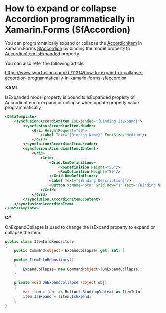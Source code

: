 # How to expand or collapse Accordion programmatically in Xamarin.Forms (SfAccordion)

You can programmatically expand or collapse the [AccordionItem](https://help.syncfusion.com/xamarin/accordion/bindablelayout?&_ga=2.123019343.576537389.1586149449-1204678185.1570168583#defining-the-accordionitem) in Xamarin.Forms [SfAccordion](https://help.syncfusion.com/xamarin/accordion/getting-started?) by binding the model property to [AccordionItem.IsExpanded](https://help.syncfusion.com/cr/cref_files/xamarin/Syncfusion.Expander.XForms~Syncfusion.XForms.Accordion.AccordionItem~IsExpanded.html?) property.

You can also refer the following article.

https://www.syncfusion.com/kb/11314/how-to-expand-or-collapse-accordion-programmatically-in-xamarin-forms-sfaccordion

**XAML**

IsExpanded model property is bound to IsExpanded property of AccordionItem to expand or collapse when update property value programmatically.

``` xml
<DataTemplate>
    <syncfusion:AccordionItem IsExpanded="{Binding IsExpand}">
        <syncfusion:AccordionItem.Header>
            <Grid HeightRequest="60">
                <Label Text="{Binding Name}" FontSize="Medium"/>
            </Grid>
        </syncfusion:AccordionItem.Header>
        <syncfusion:AccordionItem.Content>
            <Grid>
                <Grid>
                    <Grid.RowDefinitions>
                        <RowDefinition Height="50"/>
                        <RowDefinition Height="50"/>
                    </Grid.RowDefinitions>
                    <Label Text="{Binding Description}"/>
                    <Button x:Name="btn" Grid.Row="1" Text="{Binding Name}" Command="{Binding Path=BindingContext.ButtonCommand, Source={x:Reference Accordion}}" CommandParameter="{x:Reference btn}"/>
                </Grid>
            </Grid>
        </syncfusion:AccordionItem.Content>
    </syncfusion:AccordionItem>
</DataTemplate>
```

**C#**

OnExpandCollapse is used to change the IsExpand property to expand or collapse the item.

``` c#
public class ItemInfoRepository
{
    public Command<object> ExpandCollapse{ get; set; }
 
    public ItemInfoRepository()
    {
        ExpandCollapse= new Command<object>(OnExpandCollapse);
    }
    
    private void OnExpandCollapse (object obj)
    {
        var item = (obj as Button).BindingContext as ItemInfo;
        item.IsExpand = !item.IsExpand;
    }
}
```
